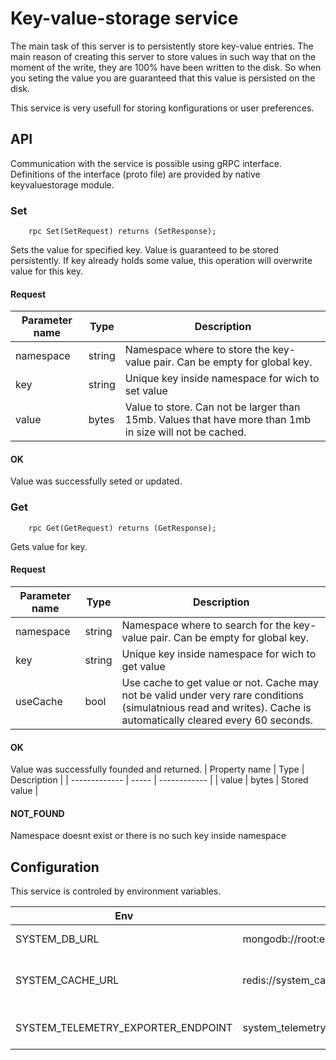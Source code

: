 # Key-value-storage service
The main task of this server is to persistently store key-value entries. The main reason of creating this server to store values in such way that on the moment of the write, they are 100% have been written to the disk. So when you seting the value you are guaranteed that this value is persisted on the disk.

This service is very usefull for storing konfigurations or user preferences.

## API
Communication with the service is possible using gRPC interface. Definitions of the interface (proto file) are provided by native keyvaluestorage module.
### Set
```
    rpc Set(SetRequest) returns (SetResponse);
```
Sets the value for specified key. Value is guaranteed to be stored persistently.
If key already holds some value, this operation will overwrite value for this key.

<!-- tabs:start -->

#### **Request**

| Parameter name | Type   | Description                                                                                             |
| -------------- | ------ | ------------------------------------------------------------------------------------------------------- |
| namespace      | string | Namespace where to store the key-value pair. Can be empty for global key.                               |
| key            | string | Unique key inside namespace for wich to set value                                                       |
| value          | bytes  | Value to store. Can not be larger than 15mb. Values that have more than 1mb in size will not be cached. |

#### **OK**
Value was successfully seted or updated.

<!-- tabs:end -->

### Get
```
    rpc Get(GetRequest) returns (GetResponse);
```
Gets value for key.

<!-- tabs:start -->

#### **Request**

| Parameter name | Type   | Description                                                                                                                                                       |
| -------------- | ------ | ----------------------------------------------------------------------------------------------------------------------------------------------------------------- |
| namespace      | string | Namespace where to search for the key-value pair. Can be empty for global key.                                                                                    |
| key            | string | Unique key inside namespace for wich to get value                                                                                                                 |
| useCache       | bool   | Use cache to get value or not. Cache may not be valid under very rare conditions (simulatnious read and writes). Cache is automatically cleared every 60 seconds. |

#### **OK**
Value was successfully founded and returned.
| Property name | Type  | Description  |
| ------------- | ----- | ------------ |
| value         | bytes | Stored value |

#### **NOT_FOUND**
Namespace doesnt exist or there is no such key inside namespace 

<!-- tabs:end -->

## Configuration
This service is controled by environment variables.

| Env                                | default                                | description                                                                                                        |
| ---------------------------------- | -------------------------------------- | ------------------------------------------------------------------------------------------------------------------ |
| SYSTEM_DB_URL                      | mongodb://root:example@system_db/admin | [Mongo DB URL](https://www.mongodb.com/docs/manual/reference/connection-string/#standard-connection-string-format) |
| SYSTEM_CACHE_URL                   | redis://system_cache                   | System_cache redis connection URL                                                                                  |
| SYSTEM_TELEMETRY_EXPORTER_ENDPOINT | system_telemetry:55680                 | [OTEL connector](https://opentelemetry.io/docs/collector/) endpoint                                                |